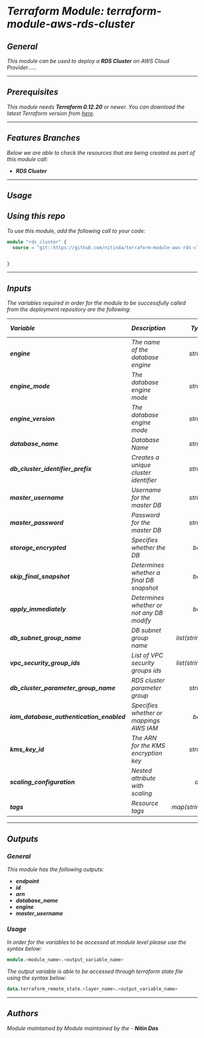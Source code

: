 # _Terraform Module: terraform-module-aws-rds-cluster_


## _General_

_This module can be used to deploy a_ _**RDS Cluster** on AWS Cloud Provider......_


---

## _Prerequisites_

_This module needs **Terraform 0.12.20** or newer._
_You can download the latest Terraform version from_ [_here_](https://www.terraform.io/downloads.html).



---

## _Features Branches_

_Below we are able to check the resources that are being created as part of this module call:_

- _**RDS Cluster**_


---

## _Usage_

## _Using this repo_

_To use this module, add the following call to your code:_

```tf
module "rds_cluster" {
  source = "git::https://github.com/nitinda/terraform-module-aws-rds-cluster.git?ref=terraform-12/master"


}
```


---

## _Inputs_

_The variables required in order for the module to be successfully called from the deployment repository are the following:_

|**_Variable_** | **_Description_** | **_Type_** | **_Argument Status_** |
|:----|:----|-----:|:---:|
| **_engine_** | _The name of the database engine_ | _string_ | **_Required_** |
| **_engine\_mode_** | _The database engine mode_ | _string_ | **_Required_** |
| **_engine\_version_** | _The database engine mode_ | _string_ | **_Required_** |
| **_database\_name_** | _Database Name_ | _string_ | **_Required_** |
| **_db\_cluster\_identifier\_prefix_** | _Creates a unique cluster identifier_ | _string_ | **_Required_** |
| **_master\_username_** | _Username for the master DB_ | _string_ | **_Required_** |
| **_master\_password_** | _Password for the master DB_ | _string_ | **_Required_** |
| **_storage\_encrypted_** | _Specifies whether the DB_ | _bool_ | **_Optional (Default false)_** |
| **_skip\_final\_snapshot_** | _Determines whether a final DB snapshot_ | _bool_ | **_Optional (Default false)_** |
| **_apply\_immediately_** | _Determines whether or not any DB modify_ | _bool_ | **_Optional (Default false)_** |
| **_db\_subnet\_group\_name_** | _DB subnet group name_ | _list(string)_ | **_Required_** |
| **_vpc\_security\_group\_ids_** | _List of VPC security groups ids_ | _list(string)_ | **_Required_** |
| **_db\_cluster\_parameter\_group\_name_** | _RDS cluster parameter group_ | _string_ | **_Required_** |
| **_iam\_database\_authentication\_enabled_** | _Specifies whether or mappings AWS IAM_ | _bool_ | **_Required_** |
| **_kms\_key\_id_** | _The ARN for the KMS encryption key_ | _string_ | **_Optional (Default null)_** |
| **_scaling\_configuration_** | _Nested attribute with scaling_ | _any_ | **_Optional (Default [])_** |
| **_tags_** | _Resource tags_ | _map(string)_ | **_Required_** |


---


## _Outputs_

### _General_

_This module has the following outputs:_

* **_endpoint_**
* **_id_**
* **_arn_**
* **_database\_name_**
* **_engine_**
* **_master\_username_**


### _Usage_

_In order for the variables to be accessed at module level please use the syntax below:_

```tf
module.<module_name>.<output_variable_name>
```


_The output variable is able to be accessed through terraform state file using the syntax below:_

```tf
data.terraform_remote_state.<layer_name>.<output_variable_name>
```

---



## _Authors_

_Module maintained by Module maintained by the -_ **_Nitin Das_**